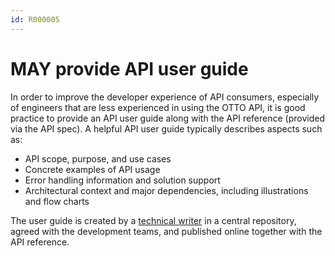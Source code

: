 ```yaml
---
id: R000005
---
```


# MAY provide API user guide

In order to improve the developer experience of API consumers, especially of engineers that are less experienced in using the OTTO API, it is good practice to provide an API user guide along with the API reference (provided via the API spec).
A helpful API user guide typically describes aspects such as:

- API scope, purpose, and use cases
- Concrete examples of API usage
- Error handling information and solution support
- Architectural context and major dependencies, including illustrations and flow charts

The user guide is created by a [technical writer](/guidelines/r000006) in a central repository, agreed with the development teams, and published online together with the API reference.
